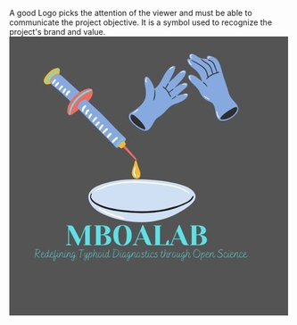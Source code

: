 A good Logo picks the attention of the viewer and must be able to communicate the project objective. It is a symbol used to recognize the project's brand and value.
![Logo_image](Mboalab.jpg "Logo")